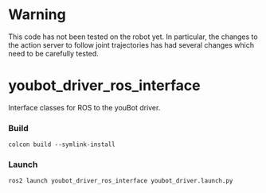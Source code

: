 # Warning
This code has not been tested on the robot yet. In particular, the changes to the action server to follow joint trajectories has had several changes which need to be carefully tested.

youbot_driver_ros_interface
===========================

Interface classes for ROS to the youBot driver.


### Build
```
colcon build --symlink-install
```

### Launch
```
ros2 launch youbot_driver_ros_interface youbot_driver.launch.py
```
